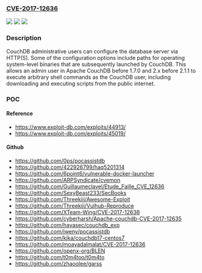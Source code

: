 ### [CVE-2017-12636](https://cve.mitre.org/cgi-bin/cvename.cgi?name=CVE-2017-12636)
![](https://img.shields.io/static/v1?label=Product&message=Apache%20CouchDB&color=blue)
![](https://img.shields.io/static/v1?label=Version&message=n%2Fa&color=blue)
![](https://img.shields.io/static/v1?label=Vulnerability&message=Information%20Disclosure&color=brighgreen)

### Description

CouchDB administrative users can configure the database server via HTTP(S). Some of the configuration options include paths for operating system-level binaries that are subsequently launched by CouchDB. This allows an admin user in Apache CouchDB before 1.7.0 and 2.x before 2.1.1 to execute arbitrary shell commands as the CouchDB user, including downloading and executing scripts from the public internet.

### POC

#### Reference
- https://www.exploit-db.com/exploits/44913/
- https://www.exploit-db.com/exploits/45019/

#### Github
- https://github.com/0ps/pocassistdb
- https://github.com/422926799/haq5201314
- https://github.com/6point6/vulnerable-docker-launcher
- https://github.com/ARPSyndicate/cvemon
- https://github.com/Guillaumeclavel/Etude_Faille_CVE_12636
- https://github.com/SexyBeast233/SecBooks
- https://github.com/Threekiii/Awesome-Exploit
- https://github.com/Threekiii/Vulhub-Reproduce
- https://github.com/XTeam-Wing/CVE-2017-12636
- https://github.com/cyberharsh/Apache-couchdb-CVE-2017-12635
- https://github.com/hayasec/couchdb_exp
- https://github.com/jweny/pocassistdb
- https://github.com/kika/couchdb17-centos7
- https://github.com/moayadalmalat/CVE-2017-12636
- https://github.com/openx-org/BLEN
- https://github.com/t0m4too/t0m4to
- https://github.com/zhaoolee/garss

